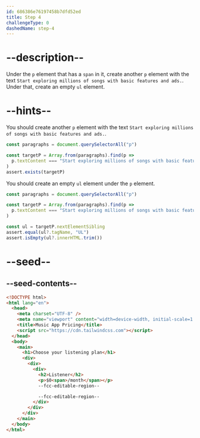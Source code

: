 ```yaml
---
id: 686386e76197458b7dfd52ed
title: Step 4
challengeType: 0
dashedName: step-4
---
```


# --description--

Under the `p` element that has a `span` in it, create another `p` element with the text `Start exploring millions of songs with basic features and ads.`. Under that, create an empty `ul` element.

# --hints--

You should create another `p` element with the text `Start exploring millions of songs with basic features and ads.`.

```js
const paragraphs = document.querySelectorAll("p")

const targetP = Array.from(paragraphs).find(p =>
  p.textContent === "Start exploring millions of songs with basic features and ads."
)
assert.exists(targetP)
```

You should create an empty `ul` element under the `p` element.

```js
const paragraphs = document.querySelectorAll("p")

const targetP = Array.from(paragraphs).find(p =>
  p.textContent === "Start exploring millions of songs with basic features and ads."
)

const ul = targetP.nextElementSibling
assert.equal(ul?.tagName, "UL")
assert.isEmpty(ul?.innerHTML.trim())
```

# --seed--

## --seed-contents--

```html
<!DOCTYPE html>
<html lang="en">
  <head>
    <meta charset="UTF-8" />
    <meta name="viewport" content="width=device-width, initial-scale=1.0" />
    <title>Music App Pricing</title>
    <script src="https://cdn.tailwindcss.com"></script>
  </head>
  <body>
    <main>
      <h1>Choose your listening plan</h1>
      <div>
        <div>
          <div>
            <h2>Listener</h2>
            <p>$0<span>/month</span></p>
            --fcc-editable-region--

            --fcc-editable-region--
          </div>
        </div>
      </div>
    </main>
  </body>
</html>
```
